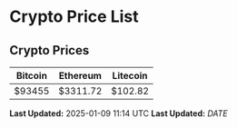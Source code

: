 # Crypto Price List

## Crypto Prices
| Bitcoin | Ethereum | Litecoin |
| ------- | -------- | -------- |
| $93455 | $3311.72 | $102.82 |
**Last Updated:** 2025-01-09 11:14 UTC
**Last Updated:** $DATE$
